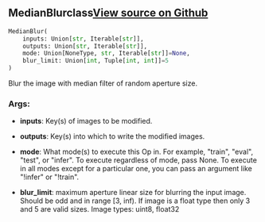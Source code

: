 ## MedianBlur<span class="tag">class</span><a class="sourcelink" href=https://github.com/fastestimator/fastestimator/blob/r1.1/fastestimator/op/numpyop/univariate/median_blur.py/#L24-L47>View source on Github</a>
```python
MedianBlur(
	inputs: Union[str, Iterable[str]],
	outputs: Union[str, Iterable[str]],
	mode: Union[NoneType, str, Iterable[str]]=None,
	blur_limit: Union[int, Tuple[int, int]]=5
)
```
Blur the image with median filter of random aperture size.


<h3>Args:</h3>


* **inputs**: Key(s) of images to be modified.

* **outputs**: Key(s) into which to write the modified images.

* **mode**: What mode(s) to execute this Op in. For example, "train", "eval", "test", or "infer". To execute regardless of mode, pass None. To execute in all modes except for a particular one, you can pass an argument like "!infer" or "!train".

* **blur_limit**: maximum aperture linear size for blurring the input image. Should be odd and in range [3, inf). If image is a float type then only 3 and 5 are valid sizes. Image types: uint8, float32


